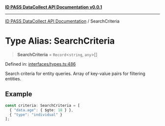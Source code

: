[**ID PASS DataCollect API Documentation v0.0.1**](../README.md)

***

[ID PASS DataCollect API Documentation](../globals.md) / SearchCriteria

# Type Alias: SearchCriteria

> **SearchCriteria** = `Record`\<`string`, `any`\>[]

Defined in: [interfaces/types.ts:486](https://github.com/idpass/idpass-data-collect/blob/main/packages/datacollect/src/interfaces/types.ts#L486)

Search criteria for entity queries.
Array of key-value pairs for filtering entities.

## Example

```typescript
const criteria: SearchCriteria = [
  { "data.age": { $gte: 18 } },
  { "type": "individual" }
];
```
